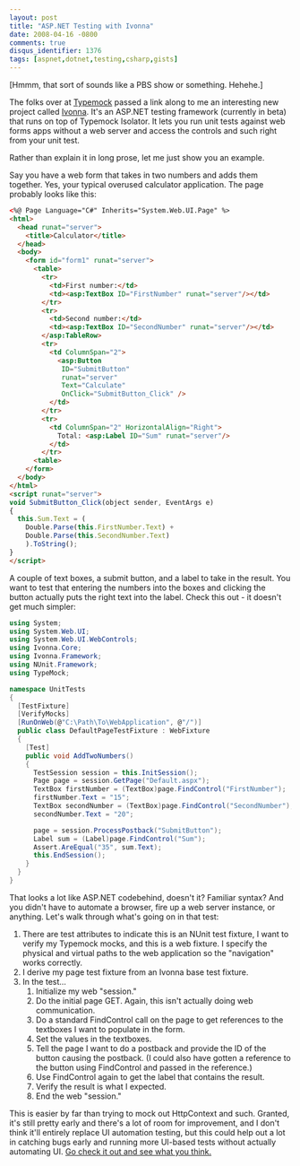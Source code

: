 ```yaml
---
layout: post
title: "ASP.NET Testing with Ivonna"
date: 2008-04-16 -0800
comments: true
disqus_identifier: 1376
tags: [aspnet,dotnet,testing,csharp,gists]
---
```

[Hmmm, that sort of sounds like a PBS show or something. Hehehe.]

The folks over at [Typemock](http://www.typemock.com) passed a
link along to me an interesting new project called
[Ivonna](http://www.sm-art.biz/Ivonna.aspx). It's an ASP.NET testing
framework (currently in beta) that runs on top of Typemock Isolator.
It lets you run unit tests against web forms apps without a web server
and access the controls and such right from your unit test.

Rather than explain it in long prose, let me just show you an example.

Say you have a web form that takes in two numbers and adds them
together. Yes, your typical overused calculator application. The page
probably looks like this:

```html
<%@ Page Language="C#" Inherits="System.Web.UI.Page" %>
<html>
  <head runat="server">
    <title>Calculator</title>
  </head>
  <body>
    <form id="form1" runat="server">
      <table>
        <tr>
          <td>First number:</td>
          <td><asp:TextBox ID="FirstNumber" runat="server"/></td>
        </tr>
        <tr>
          <td>Second number:</td>
          <td><asp:TextBox ID="SecondNumber" runat="server"/></td>
        </asp:TableRow>
        <tr>
          <td ColumnSpan="2">
            <asp:Button
             ID="SubmitButton"
             runat="server"
             Text="Calculate"
             OnClick="SubmitButton_Click" />
          </td>
        </tr>
        <tr>
          <td ColumnSpan="2" HorizontalAlign="Right">
            Total: <asp:Label ID="Sum" runat="server"/>
          </td>
        </tr>
      <table>
    </form>
  </body>
</html>
<script runat="server">
void SubmitButton_Click(object sender, EventArgs e)
{
  this.Sum.Text = (
    Double.Parse(this.FirstNumber.Text) +
    Double.Parse(this.SecondNumber.Text)
    ).ToString();
}
</script>
```

A couple of text boxes, a submit button, and a label to take in the
result. You want to test that entering the numbers into the boxes
and clicking the button actually puts the right text into the label.
Check this out - it doesn't get much simpler:

```csharp
using System;
using System.Web.UI;
using System.Web.UI.WebControls;
using Ivonna.Core;
using Ivonna.Framework;
using NUnit.Framework;
using TypeMock;

namespace UnitTests
{
  [TestFixture]
  [VerifyMocks]
  [RunOnWeb(@"C:\Path\To\WebApplication", @"/")]
  public class DefaultPageTestFixture : WebFixture
  {
    [Test]
    public void AddTwoNumbers()
    {
      TestSession session = this.InitSession();
      Page page = session.GetPage("Default.aspx");
      TextBox firstNumber = (TextBox)page.FindControl("FirstNumber");
      firstNumber.Text = "15";
      TextBox secondNumber = (TextBox)page.FindControl("SecondNumber");
      secondNumber.Text = "20";

      page = session.ProcessPostback("SubmitButton");
      Label sum = (Label)page.FindControl("Sum");
      Assert.AreEqual("35", sum.Text);
      this.EndSession();
    }
  }
}
```

That looks a lot like ASP.NET codebehind, doesn't it? Familiar syntax?
And you didn't have to automate a browser, fire up a web server
instance, or anything. Let's walk through what's going on in that test:

1. There are test attributes to indicate this is an NUnit test fixture,
    I want to verify my Typemock mocks, and this is a web fixture. I
    specify the physical and virtual paths to the web application so the
    "navigation" works correctly.
2. I derive my page test fixture from an Ivonna base test fixture.
3. In the test...
    1. Initialize my web "session."
    2. Do the initial page GET. Again, this isn't actually doing web
        communication.
    3. Do a standard FindControl call on the page to get references to
        the textboxes I want to populate in the form.
    4. Set the values in the textboxes.
    5. Tell the page I want to do a postback and provide the ID of the
        button causing the postback. (I could also have gotten a
        reference to the button using FindControl and passed in the
        reference.)
    6. Use FindControl again to get the label that contains the result.
    7. Verify the result is what I expected.
    8. End the web "session."

This is easier by far than trying to mock out HttpContext and such.
Granted, it's still pretty early and there's a lot of room for
improvement, and I don't think it'll entirely replace UI automation
testing, but this could help out a lot in catching bugs early and
running more UI-based tests without actually automating UI. [Go check it
out and see what you think.](http://www.sm-art.biz/Ivonna.aspx)
